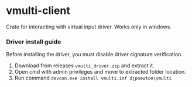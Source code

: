 # vmulti-client
Crate for interacting with virtual input driver. Works only in windows.

### Driver install guide

Before installing the driver, you must disable driver signature verification.
 
1. Download from releases `vmulti_driver.zip` and extract it.
2. Open cmd with admin privileges and move to extracted folder location.
3. Run command `devcon.exe install vmulti.inf djpnewton\vmulti`